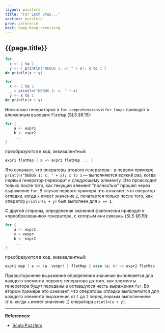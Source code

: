 ```yaml
---
layout: puzzlers
title: "For Each Step..."
section: puzzlers
prev: inference
next: beep-beep-reversing
---
```


## {{page.title}}

```scala mdoc
for
  x <- 1 to 2
  y <- { println("DEBUG 1: x: " + x); x to 1 }
do println(x + y)

for
  x <- 1 to 2
  _ = println("DEBUG 2: x: " + x)
  y <- x to 1
do println(x + y)
```

Несколько генераторов в `for comprehensions` и `for loops` приводят к вложенным вызовам `flatMap` (SLS §6.19): 

```scala
for {
    a <- expr1
    b <- expr2
    ...
}
``` 

преобразуются в код, эквивалентный: 

```scala
expr1 flatMap { a => expr2 flatMap ... }
``` 

Это означает, что операторы второго генератора – в первом примере `println("DEBUG 1: x: " + x); x to 1` — 
выполняются всякий раз, когда первый генератор переходит к следующему элементу. 
Это происходит только после того, как текущий элемент "полностью" прошел через выражение `for`. 
В случае первого примера это означает, что оператор отладки, когда `x` имеет значение `2`, 
печатается только после того, как оператор `println(x + y)` был выполнен для `x == 1`. 

С другой стороны, определения значений фактически приводят к «преобразованию» генератора, 
с которым они связаны (SLS §6.19): 

```scala
for {
    a <- expr1
    v = vexpr
    b <- expr2
    ...
}
```

преобразуются в код, эквивалентный: 

```scala
expr1 map { a => (a, vexpr) } flatMap { case (a, v) => expr2 flatMap ... }
```

Правостороннее выражение определения значения выполняется для каждого элемента первого генератора до того, 
как элементы генератора будут переданы в оставшуюся часть выражения `for`. 
Во втором примере это означает, что операторы отладки выполняются для каждого элемента выражения 
от `1` до `2` перед первым выполнением (т.е. когда `x` имеет значение `1`) оператора `println(x + y)`.


---

**References:**
- [Scala Puzzlers](https://scalapuzzlers.com/index.html#pzzlr-068)
